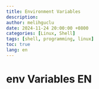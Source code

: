 ```yaml
---
title: Environment Variables
description:
author: melihguclu
date: 2024-11-24 20:00:00 +0800
categories: [Linux, Shell]
tags: [shell, programming, linux]
toc: true
lang: en
---
```


# env Variables EN

  
